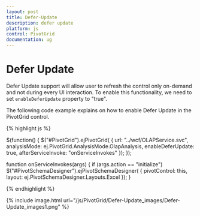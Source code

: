 ```yaml
---
layout: post
title: Defer-Update
description: defer update
platform: js
control: PivotGrid
documentation: ug
---
```


# Defer Update

Defer Update support will allow user to refresh the control only on-demand and not during every UI interaction. To enable this functionality, we need to set `enableDeferUpdate` property to "true".

The following code example explains on how to enable Defer Update in the PivotGrid control.

{% highlight js %}

$(function()
{
    $("#PivotGrid").ejPivotGrid(
    {
        url: "../wcf/OLAPService.svc",
        analysisMode: ej.PivotGrid.AnalysisMode.OlapAnalysis,
        enableDeferUpdate: true,
        afterServiceInvoke: "onServiceInvokes"
    });
});

function onServiceInvokes(args)
{
    if (args.action == "initialize") $("#PivotSchemaDesigner").ejPivotSchemaDesigner(
    {
        pivotControl: this,
        layout: ej.PivotSchemaDesigner.Layouts.Excel
    });
}

{% endhighlight %}

{% include image.html url="/js/PivotGrid/Defer-Update_images/Defer-Update_images1.png" %}






